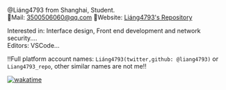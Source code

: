 @Liáng4793 from Shanghai, Student.  
📩Mail: <3500506060@qq.com> 🔗Website: [Liáng4793's Repository](https://liang4793.github.io/)

Interested in: Interface design, Front end development and network security....  
Editors: VSCode...  

‼️Full platform account names: `Liáng4793(twitter,github: @liang4793)` or `Liang4793_repo`, other similar names are not me‼️

[![wakatime](https://wakatime.com/badge/user/bcc1fa49-5f0a-41c1-be2c-bf9752544547.svg)](https://wakatime.com/@bcc1fa49-5f0a-41c1-be2c-bf9752544547)
<!---
Yang2008-py/Yang2008-py is a ✨ special ✨ repository because its `README.md` (this file) appears on your GitHub profile.
You can click the Preview link to take a look at your changes.
--->
